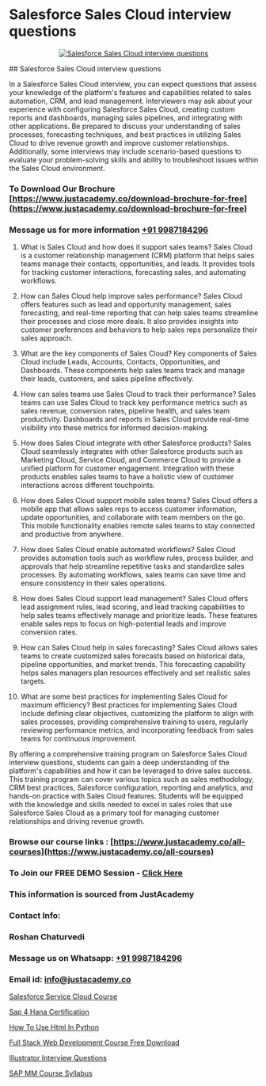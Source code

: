 # Salesforce Sales Cloud interview questions

<p align="center">
  <a href="https://justacademy.co/course-detail/salesforce-training">
    <img src="https://justacademy.co/storage2/course_image/1709973792_course_image.webp" alt="Salesforce Sales Cloud interview questions">
  </a>
</p>
## Salesforce Sales Cloud interview questions

In a Salesforce Sales Cloud interview, you can expect questions that assess your knowledge of the platform's features and capabilities related to sales automation, CRM, and lead management. Interviewers may ask about your experience with configuring Salesforce Sales Cloud, creating custom reports and dashboards, managing sales pipelines, and integrating with other applications. Be prepared to discuss your understanding of sales processes, forecasting techniques, and best practices in utilizing Sales Cloud to drive revenue growth and improve customer relationships. Additionally, some interviews may include scenario-based questions to evaluate your problem-solving skills and ability to troubleshoot issues within the Sales Cloud environment.
### To Download Our Brochure [https://www.justacademy.co/download-brochure-for-free](https://www.justacademy.co/download-brochure-for-free)
### Message us for more information [+91 9987184296](https://api.whatsapp.com/send?phone=919987184296)
1) What is Sales Cloud and how does it support sales teams?
Sales Cloud is a customer relationship management (CRM) platform that helps sales teams manage their contacts, opportunities, and leads. It provides tools for tracking customer interactions, forecasting sales, and automating workflows.

2) How can Sales Cloud help improve sales performance?
Sales Cloud offers features such as lead and opportunity management, sales forecasting, and real-time reporting that can help sales teams streamline their processes and close more deals. It also provides insights into customer preferences and behaviors to help sales reps personalize their sales approach.

3) What are the key components of Sales Cloud?
Key components of Sales Cloud include Leads, Accounts, Contacts, Opportunities, and Dashboards. These components help sales teams track and manage their leads, customers, and sales pipeline effectively.

4) How can sales teams use Sales Cloud to track their performance?
Sales teams can use Sales Cloud to track key performance metrics such as sales revenue, conversion rates, pipeline health, and sales team productivity. Dashboards and reports in Sales Cloud provide real-time visibility into these metrics for informed decision-making.

5) How does Sales Cloud integrate with other Salesforce products?
Sales Cloud seamlessly integrates with other Salesforce products such as Marketing Cloud, Service Cloud, and Commerce Cloud to provide a unified platform for customer engagement. Integration with these products enables sales teams to have a holistic view of customer interactions across different touchpoints.

6) How does Sales Cloud support mobile sales teams?
Sales Cloud offers a mobile app that allows sales reps to access customer information, update opportunities, and collaborate with team members on the go. This mobile functionality enables remote sales teams to stay connected and productive from anywhere.

7) How does Sales Cloud enable automated workflows?
Sales Cloud provides automation tools such as workflow rules, process builder, and approvals that help streamline repetitive tasks and standardize sales processes. By automating workflows, sales teams can save time and ensure consistency in their sales operations.

8) How does Sales Cloud support lead management?
Sales Cloud offers lead assignment rules, lead scoring, and lead tracking capabilities to help sales teams effectively manage and prioritize leads. These features enable sales reps to focus on high-potential leads and improve conversion rates.

9) How can Sales Cloud help in sales forecasting?
Sales Cloud allows sales teams to create customized sales forecasts based on historical data, pipeline opportunities, and market trends. This forecasting capability helps sales managers plan resources effectively and set realistic sales targets.

10) What are some best practices for implementing Sales Cloud for maximum efficiency?
Best practices for implementing Sales Cloud include defining clear objectives, customizing the platform to align with sales processes, providing comprehensive training to users, regularly reviewing performance metrics, and incorporating feedback from sales teams for continuous improvement.

By offering a comprehensive training program on Salesforce Sales Cloud interview questions, students can gain a deep understanding of the platform's capabilities and how it can be leveraged to drive sales success. This training program can cover various topics such as sales methodology, CRM best practices, Salesforce configuration, reporting and analytics, and hands-on practice with Sales Cloud features. Students will be equipped with the knowledge and skills needed to excel in sales roles that use Salesforce Sales Cloud as a primary tool for managing customer relationships and driving revenue growth.

### Browse our course links : [https://www.justacademy.co/all-courses](https://www.justacademy.co/all-courses) 
### To Join our FREE DEMO Session - [Click Here](https://www.justacademy.co/register-for-course-demo)


### This information is sourced from JustAcademy
### Contact Info:
### Roshan Chaturvedi
### Message us on Whatsapp: [+91 9987184296](https://api.whatsapp.com/send?phone=919987184296)
### Email id: [info@justacademy.co](mailto:info@justacademy.co)
                
[Salesforce Service Cloud Course](https://www.linkedin.com/pulse/salesforce-service-cloud-course-justacademy-thane-ktufc?trackingId=UOWZJKnHLrrTn3KfcA8IGA%3D%3D&lipi=urn%3Ali%3Apage%3Ad_flagship3_company_admin%3B5LFFxHfxSIO4W925HATEJA%3D%3D)

[Sap 4 Hana Certification](https://www.linkedin.com/pulse/sap-4-hana-certification-justacademy-sunnyvale-6f5bc/)

[How To Use Html In Python](https://medium.com/@mistersumit961/how-to-use-html-in-python-e9fe57b24461)

[Full Stack Web Development Course Free Download](https://medium.com/@AkashSingh2052/full-stack-web-development-course-free-download-183139768da2)

[Illustrator Interview Questions](https://justacademyin.github.io/justacademy/illustrator-interview-questions)

[SAP MM Course Syllabus](https://justacademyin.github.io/Articles/SAP-MM-Course-Syllabus)

